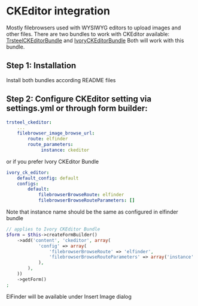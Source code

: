 # CKEditor integration

Mostly filebrowsers used with WYSIWYG editors to upload images and other files. There are two bundles to work with CKEditor
available: [TrsteelCKEditorBundle](https://github.com/trsteel88/TrsteelCkeditorBundle) and [IvoryCKEditorBundle](https://github.com/egeloen/IvoryCKEditorBundle)
Both will work with this bundle.

## Step 1: Installation

Install both bundles according README files

## Step 2: Configure CKEditor setting via settings.yml or through form builder:

```yaml
trsteel_ckeditor:
    ...
    filebrowser_image_browse_url:
        route: elfinder
        route_parameters:
             instance: ckeditor
```

or if you prefer Ivory CKEditor Bundle

```yaml
ivory_ck_editor:
    default_config: default
    configs:
        default:
            filebrowserBrowseRoute: elfinder
            filebrowserBrowseRouteParameters: []
```

Note that instance name should be the same as configured in elfinder bundle

```php
// applies to Ivory CKEditor Bundle
$form = $this->createFormBuilder()
    ->add('content', 'ckeditor', array(
            'config' => array(
                'filebrowserBrowseRoute' => 'elfinder',
                'filebrowserBrowseRouteParameters' => array('instance' => 'default')
            ),
        ),
    ))
    ->getForm()
;
```

ElFinder will be available under Insert Image dialog
